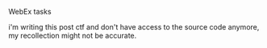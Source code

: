 WebEx tasks

i'm writing this post ctf and don't have access to the source code anymore, my recollection might not be accurate.
